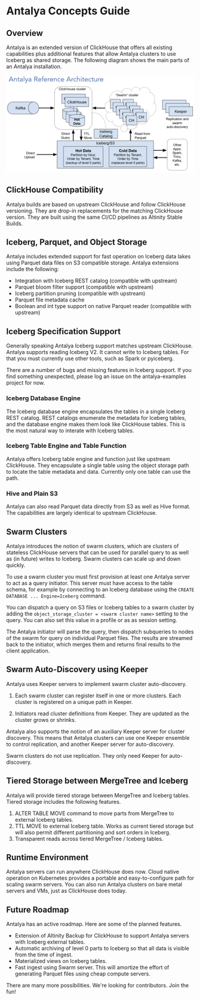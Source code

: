 # Antalya Concepts Guide

## Overview

Antalya is an extended version of ClickHouse that offers all existing
capabilities plus additional features that allow Antalya clusters to
use Iceberg as shared storage. The following diagram shows the main 
parts of an Antalya installation. 

![Antalya Reference Architecture](images/Antalya-Reference-Architecture-2025-02-17.png)

## ClickHouse Compatibility

Antalya builds are based on upstream ClickHouse and follow ClickHouse
versioning. They are drop-in replacements for the matching ClickHouse
version. They are built using the same CI/CD pipelines as Altinity
Stable Builds.

## Iceberg, Parquet, and Object Storage

Antalya includes extended support for fast operation on Iceberg 
data lakes using Parquet data files on S3 compatible storage. Antalya
extensions include the following:

* Integration with Iceberg REST catalog (compatible with upstream)
* Parquet bloom filter support (compatible with upstream)
* Iceberg partition pruning (compatible with upstream)
* Parquet file metadata cache 
* Boolean and int type support on native Parquet reader (compatible with upstream)

## Iceberg Specification Support

Generally speaking Antalya Iceberg support matches upstream ClickHouse.
Antalya supports reading Iceberg V2. It cannot write to Iceberg
tables. For that you must currently use other tools, such as Spark
or pyiceberg.

There are a number of bugs and missing features in Iceberg support. If
you find something unexpected, please log an issue on the antalya-examples
project for now. 

### Iceberg Database Engine

The Iceberg database engine encapsulates the tables in a single Iceberg
REST catalog.  REST catalogs enumerate the metadata for Iceberg tables,
and the database engine makes them look like ClickHouse tables. This is
the most natural way to interate with Iceberg tables.

### Iceberg Table Engine and Table Function

Antalya offers Iceberg table engine and function just like upstream 
ClickHouse. They encapsulate a single table using the object storage
path to locate the table metadata and data. Currently only one table
can use the path. 

### Hive and Plain S3

Antalya can also read Parquet data directly from S3 as well as Hive
format.  The capabilities are largely identical to upstream ClickHouse.

## Swarm Clusters

Antalya introduces the notion of swarm clusters, which are clusters of
stateless ClickHouse servers that can be used for parallel query to as
well as (in future) writes to Iceberg. Swarm clusters can scale up and
down quickly.

To use a swarm cluster you must first provision at least one Antalya
server to act as a query initiator. This server must have access to the
table schema, for example by connecting to an Iceberg database using the
`CREATE DATABASE ... Engine=Iceberg` command.

You can dispatch a query on S3 files or Iceberg tables to a swarm
cluster by adding the `object_storage_cluster = <swarm cluster name>`
setting to the query. You can also set this value in a profile or as as
session setting.

The Antalya initiator will parse the query, then dispatch subqueries to
nodes of the swarm for query on individual Parquet files. The results
are streamed back to the initiator, which merges them and returns final
results to the client application.

## Swarm Auto-Discovery using Keeper

Antalya uses Keeper servers to implement swarm cluster auto-discovery. 

1. Each swarm cluster can register itself in one or more clusters. Each 
   cluster is registered on a unique path in Keeper. 

2. Initiators read cluster definitions from Keeper. They are updated as 
   the cluster grows or shrinks. 

Antalya also supports the notion of an auxiliary Keeper server for cluster
discovery. This means that Antalya clusters can use one Keeper ensemble
to control replication, and another Keeper server for auto-discovery.

Swarm clusters do not use replication. They only need Keeper for
auto-discovery.

## Tiered Storage between MergeTree and Iceberg

Antalya will provide tiered storage between MergeTree and Iceberg tables. 
Tiered storage includes the following features. 

1. ALTER TABLE MOVE command to move parts from MergeTree to external 
   Iceberg tables.
2. TTL MOVE to external Iceberg table. Works as current tiered storage but will
   also permit different partitioning and sort orders in Iceberg. 
3. Transparent reads across tiered MergeTree / Iceberg tables. 

## Runtime Environment

Antalya servers can run anywhere ClickHouse does now. Cloud native
operation on Kubernetes provides a portable and easy-to-configure path
for scaling swarm servers. You can also run Antalya clusters on bare
metal servers and VMs, just as ClickHouse does today.

## Future Roadmap

Antalya has an active roadmap. Here are some of the planned features. 

* Extension of Altinity Backup for ClickHouse to support Antalya servers
  with Iceberg external tables.
* Automatic archiving of level 0 parts to Iceberg so that all data is 
  visible from the time of ingest.
* Materialized views on Iceberg tables. 
* Fast ingest using Swarm server. This will amortize the effort of generating
  Parquet files using cheap compute servers. 

There are many more possibilities. We're looking for contributors. Join
the fun!
